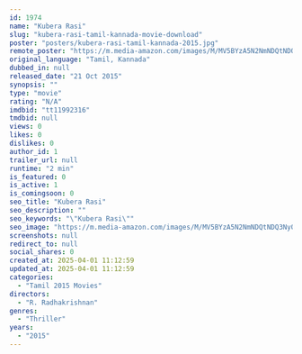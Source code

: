 ```yaml
---
id: 1974
name: "Kubera Rasi"
slug: "kubera-rasi-tamil-kannada-movie-download"
poster: "posters/kubera-rasi-tamil-kannada-2015.jpg"
remote_poster: "https://m.media-amazon.com/images/M/MV5BYzA5N2NmNDQtNDQ3Ny00ZWZhLTk4NmMtNWVhYzcxMGNkZmRmXkEyXkFqcGdeQXVyMTAxNTM1ODgy._V1_SX300.jpg"
original_language: "Tamil, Kannada"
dubbed_in: null
released_date: "21 Oct 2015"
synopsis: ""
type: "movie"
rating: "N/A"
imdbid: "tt11992316"
tmdbid: null
views: 0
likes: 0
dislikes: 0
author_id: 1
trailer_url: null
runtime: "2 min"
is_featured: 0
is_active: 1
is_comingsoon: 0
seo_title: "Kubera Rasi"
seo_description: ""
seo_keywords: "\"Kubera Rasi\""
seo_image: "https://m.media-amazon.com/images/M/MV5BYzA5N2NmNDQtNDQ3Ny00ZWZhLTk4NmMtNWVhYzcxMGNkZmRmXkEyXkFqcGdeQXVyMTAxNTM1ODgy._V1_SX300.jpg"
screenshots: null
redirect_to: null
social_shares: 0
created_at: 2025-04-01 11:12:59
updated_at: 2025-04-01 11:12:59
categories:
  - "Tamil 2015 Movies"
directors:
  - "R. Radhakrishnan"
genres:
  - "Thriller"
years:
  - "2015"
---
```


